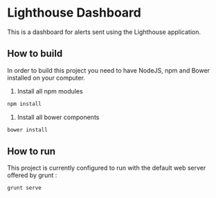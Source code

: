 # Lighthouse Dashboard

This is a dashboard for alerts sent using the Lighthouse application.

## How to build

In order to build this project you need to have NodeJS, npm and Bower installed on your computer.

1. Install all npm modules
```Bash
npm install
```
1. Install all bower components
```Bash
bower install
```

## How to run

This project is currently configured to run with the default web server offered by grunt :
```Bash
grunt serve
```